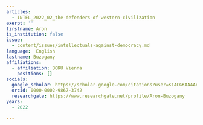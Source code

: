 ```yaml
---
articles:
  - INTEL_2022_02_the-defenders-of-western-civilization
exerpt: ''
firstname: Aron
is_institution: false
issue:
  - content/issues/intellectuals-against-democracy.md
language:  English
lastname: Buzogany
affiliations:
  - affiliation: BOKU Vienna
    positions: []
socials:
  google_scholar: https://scholar.google.com/citations?user=K1ACGKAAAAAJ&hl=en
  orcid: 0000-0002-9867-3742
  researchgate: https://www.researchgate.net/profile/Aron-Buzogany
years:
  - 2022

---
```

